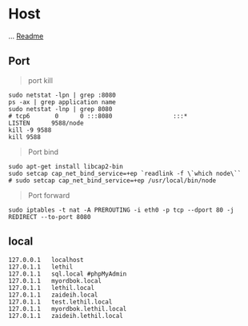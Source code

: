 # Host

... [Readme](README.md)

## Port

> port kill

```console
sudo netstat -lpn | grep :8080
ps -ax | grep application name
sudo netstat -lnp | grep 8080
# tcp6       0      0 :::8080                 :::*                    LISTEN      9588/node
kill -9 9588
kill 9588
```

> Port bind

```shell
sudo apt-get install libcap2-bin
sudo setcap cap_net_bind_service=+ep `readlink -f \`which node\``
# sudo setcap cap_net_bind_service=+ep /usr/local/bin/node
```

> Port forward

```shell
sudo iptables -t nat -A PREROUTING -i eth0 -p tcp --dport 80 -j REDIRECT --to-port 8080
```

## local

```shell
127.0.0.1   localhost
127.0.1.1   lethil
127.0.1.1   sql.local #phpMyAdmin
127.0.1.1   myordbok.local
127.0.1.1   lethil.local
127.0.1.1   zaideih.local
127.0.1.1   test.lethil.local
127.0.1.1   myordbok.lethil.local
127.0.1.1   zaideih.lethil.local
```